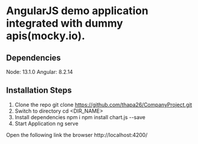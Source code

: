 # AngularJS demo application integrated with dummy apis(mocky.io).

## Dependencies
Node: 13.1.0
Angular: 8.2.14

## Installation Steps
1. Clone the repo
    git clone https://github.com/thapa26/CompanyProject.git
2. Switch to directory
    cd <DIR_NAME>
3. Install dependencies
    npm i
    npm install chart.js --save
4. Start Application
    ng serve

Open the following link the browser
 http://localhost:4200/
